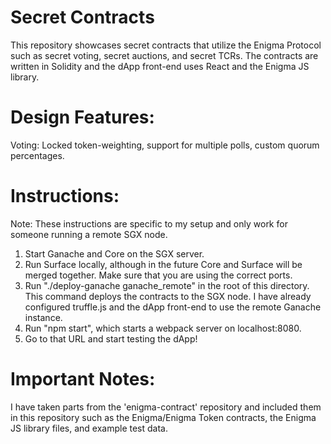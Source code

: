 # Secret Contracts

This repository showcases secret contracts that utilize the Enigma Protocol such as secret voting, secret auctions, and secret TCRs. The contracts are written in Solidity and the dApp front-end uses React and the Enigma JS library.

# Design Features:

Voting: Locked token-weighting, support for multiple polls, custom quorum percentages.

# Instructions:

Note: These instructions are specific to my setup and only work for someone running a remote SGX node.
1. Start Ganache and Core on the SGX server.
2. Run Surface locally, although in the future Core and Surface will be merged together. Make sure that you are using the correct ports.
3. Run "./deploy-ganache ganache_remote" in the root of this directory. This command deploys the contracts to the SGX node. I have already configured truffle.js and the dApp front-end to use the remote Ganache instance.
4. Run "npm start", which starts a webpack server on localhost:8080.
5. Go to that URL and start testing the dApp!

# Important Notes:

I have taken parts from the 'enigma-contract' repository and included them in this repository such as the Enigma/Enigma Token contracts, the Enigma JS library files, and example test data.
